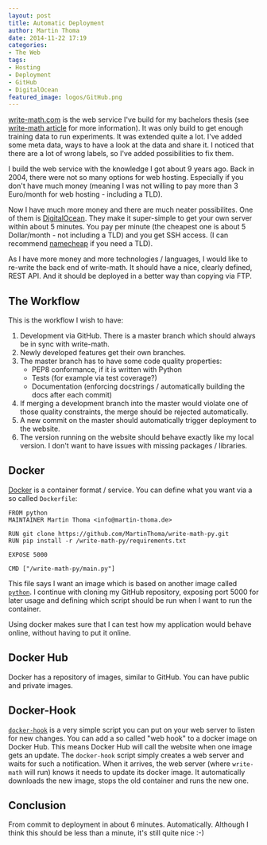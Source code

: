 ```yaml
---
layout: post
title: Automatic Deployment
author: Martin Thoma
date: 2014-11-22 17:19
categories:
- The Web
tags:
- Hosting
- Deployment
- GitHub
- DigitalOcean
featured_image: logos/GitHub.png
---
```

[write-math.com](http://write-math.com) is the web service I've build for my
bachelors thesis (see [write-math article](http://martin-thoma.com/write-math/)
for more information). It was only build to get enough training data to run
experiments. It was extended quite a lot. I've added some meta data, ways to
have a look at the data and share it. I noticed that there are a lot of wrong
labels, so I've added possibilities to fix them.

I build the web service with the knowledge I got about 9 years ago. Back in
2004, there were not so many options for web hosting. Especially if you don't
have much money (meaning I was not willing to pay more than 3 Euro/month for
web hosting - including a TLD).

Now I have much more money and there are much neater possibilites. One of them
is [DigitalOcean](https://www.digitalocean.com/?refcode=b5dd0c5d61b9). They
make it super-simple to get your own server within about 5 minutes. You pay per
minute (the cheapest one is about 5 Dollar/month - not including a TLD) and you
get SSH access. (I can recommend [namecheap](https://www.namecheap.com/) if
you need a TLD).

As I have more money and more technologies / languages, I would like to
re-write the back end of write-math. It should have a nice, clearly defined,
REST API. And it should be deployed in a better way than copying via FTP.

## The Workflow

This is the workflow I wish to have:

1. Development via GitHub. There is a master branch which should always be in
   sync with write-math.
2. Newly developed features get their own branches.
3. The master branch has to have some code quality properties:
    * PEP8 conformance, if it is written with Python
    * Tests (for example via test coverage?)
    * Documentation (enforcing docstrings / automatically building the docs
      after each commit)
4. If merging a development branch into the master would violate one of those
   quality constraints, the merge should be rejected automatically.
5. A new commit on the master should automatically trigger deployment to the
   website.
6. The version running on the website should behave exactly like my local
   version. I don't want to have issues with missing packages / libraries.


## Docker

[Docker](https://www.docker.com/) is a container format / service. You can
define what you want via a so called `Dockerfile`:

```text
FROM python
MAINTAINER Martin Thoma <info@martin-thoma.de>

RUN git clone https://github.com/MartinThoma/write-math-py.git
RUN pip install -r /write-math-py/requirements.txt

EXPOSE 5000

CMD ["/write-math-py/main.py"]
```

This file says I want an image which is based on another image called
[`python`](https://registry.hub.docker.com/_/python/). I continue with cloning
my GitHub repository, exposing port 5000 for later usage and defining which
script should be run when I want to run the container.

Using docker makes sure that I can test how my application would behave online,
without having to put it online.


## Docker Hub

Docker has a repository of images, similar to GitHub. You can have public and
private images.


## Docker-Hook

[`docker-hook`](https://github.com/schickling/docker-hook)
is a very simple script you can put on your web server to listen for new
changes. You can add a so called "web hook" to a docker image on Docker Hub.
This means Docker Hub will call the website when one image gets an update. The
`docker-hook` script simply creates a web server and waits for such a
notification. When it arrives, the web server (where `write-math` will run)
knows it needs to update its docker image. It automatically downloads the new
image, stops the old container and runs the new one.


## Conclusion

From commit to deployment in about 6 minutes. Automatically. Although I think
this should be less than a minute, it's still quite nice :-)